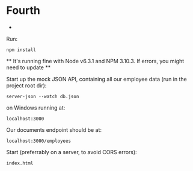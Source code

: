 # Fourth
-

Run:

    npm install

** It's running fine with Node v6.3.1 and NPM 3.10.3. If errors, you might need to update **

Start up the mock JSON API, containing all our employee data (run in the project root dir):

    server-json --watch db.json

on Windows running at:

    localhost:3000
    
Our documents endpoint should be at:

    localhost:3000/employees 
    
Start (preferrably on a server, to avoid CORS errors):
    
    index.html
  
  

